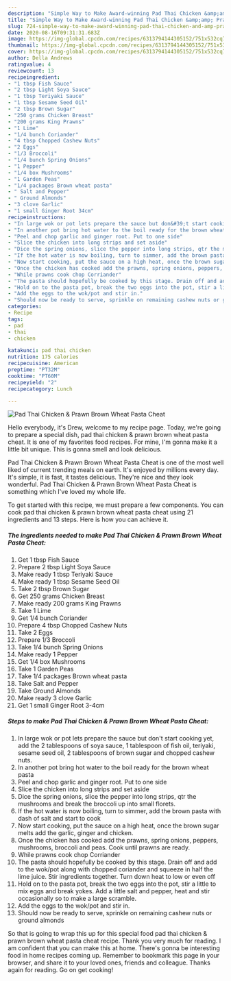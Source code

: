 ```yaml
---
description: "Simple Way to Make Award-winning Pad Thai Chicken &amp;amp; Prawn Brown Wheat Pasta Cheat"
title: "Simple Way to Make Award-winning Pad Thai Chicken &amp;amp; Prawn Brown Wheat Pasta Cheat"
slug: 724-simple-way-to-make-award-winning-pad-thai-chicken-and-amp-prawn-brown-wheat-pasta-cheat
date: 2020-08-16T09:31:31.683Z
image: https://img-global.cpcdn.com/recipes/6313794144305152/751x532cq70/pad-thai-chicken-prawn-brown-wheat-pasta-cheat-recipe-main-photo.jpg
thumbnail: https://img-global.cpcdn.com/recipes/6313794144305152/751x532cq70/pad-thai-chicken-prawn-brown-wheat-pasta-cheat-recipe-main-photo.jpg
cover: https://img-global.cpcdn.com/recipes/6313794144305152/751x532cq70/pad-thai-chicken-prawn-brown-wheat-pasta-cheat-recipe-main-photo.jpg
author: Della Andrews
ratingvalue: 4
reviewcount: 13
recipeingredient:
- "1 tbsp Fish Sauce"
- "2 tbsp Light Soya Sauce"
- "1 tbsp Teriyaki Sauce"
- "1 tbsp Sesame Seed Oil"
- "2 tbsp Brown Sugar"
- "250 grams Chicken Breast"
- "200 grams King Prawns"
- "1 Lime"
- "1/4 bunch Coriander"
- "4 tbsp Chopped Cashew Nuts"
- "2 Eggs"
- "1/3 Broccoli"
- "1/4 bunch Spring Onions"
- "1 Pepper"
- "1/4 box Mushrooms"
- "1 Garden Peas"
- "1/4 packages Brown wheat pasta"
- " Salt and Pepper"
- " Ground Almonds"
- "3 clove Garlic"
- "1 small Ginger Root 34cm"
recipeinstructions:
- "In large wok or pot lets prepare the sauce but don&#39;t start cooking yet, add the 2 tablespoons of soya sauce, 1 tablespoon of fish oil, teriyaki, sesame seed oil, 2 tablespoons of brown sugar and chopped cashew nuts."
- "In another pot bring hot water to the boil ready for the brown wheat pasta"
- "Peel and chop garlic and ginger root. Put to one side"
- "Slice the chicken into long strips and set aside"
- "Dice the spring onions, slice the pepper into long strips, qtr the mushrooms and break the broccoli up into small florets."
- "If the hot water is now boiling, turn to simmer, add the brown pasta with dash of salt and start to cook"
- "Now start cooking, put the sauce on a high heat, once the brown sugar melts add the garlic, ginger and chicken."
- "Once the chicken has cooked add the prawns, spring onions, peppers, mushrooms, broccoli and peas. Cook until prawns are ready."
- "While prawns cook chop Corriander"
- "The pasta should hopefully be cooked by this stage. Drain off and add to the wok/pot along with chopped coriander and squeeze in half the lime juice. Stir ingredients together. Turn down heat to low or even off"
- "Hold on to the pasta pot, break the two eggs into the pot, stir a little to mix eggs and break yokes. Add a little salt and pepper, heat and stir occasionally so to make a large scramble."
- "Add the eggs to the wok/pot and stir in."
- "Should now be ready to serve, sprinkle on remaining cashew nuts or ground almonds"
categories:
- Recipe
tags:
- pad
- thai
- chicken

katakunci: pad thai chicken 
nutrition: 175 calories
recipecuisine: American
preptime: "PT32M"
cooktime: "PT60M"
recipeyield: "2"
recipecategory: Lunch

---
```



![Pad Thai Chicken &amp; Prawn Brown Wheat Pasta Cheat](https://img-global.cpcdn.com/recipes/6313794144305152/751x532cq70/pad-thai-chicken-prawn-brown-wheat-pasta-cheat-recipe-main-photo.jpg)

Hello everybody, it's Drew, welcome to my recipe page. Today, we're going to prepare a special dish, pad thai chicken &amp; prawn brown wheat pasta cheat. It is one of my favorites food recipes. For mine, I'm gonna make it a little bit unique. This is gonna smell and look delicious.

Pad Thai Chicken &amp; Prawn Brown Wheat Pasta Cheat is one of the most well liked of current trending meals on earth. It's enjoyed by millions every day. It's simple, it is fast, it tastes delicious. They're nice and they look wonderful. Pad Thai Chicken &amp; Prawn Brown Wheat Pasta Cheat is something which I've loved my whole life.




To get started with this recipe, we must prepare a few components. You can cook pad thai chicken &amp; prawn brown wheat pasta cheat using 21 ingredients and 13 steps. Here is how you can achieve it.

<!--inarticleads1-->

##### The ingredients needed to make Pad Thai Chicken &amp; Prawn Brown Wheat Pasta Cheat:

1. Get 1 tbsp Fish Sauce
1. Prepare 2 tbsp Light Soya Sauce
1. Make ready 1 tbsp Teriyaki Sauce
1. Make ready 1 tbsp Sesame Seed Oil
1. Take 2 tbsp Brown Sugar
1. Get 250 grams Chicken Breast
1. Make ready 200 grams King Prawns
1. Take 1 Lime
1. Get 1/4 bunch Coriander
1. Prepare 4 tbsp Chopped Cashew Nuts
1. Take 2 Eggs
1. Prepare 1/3 Broccoli
1. Take 1/4 bunch Spring Onions
1. Make ready 1 Pepper
1. Get 1/4 box Mushrooms
1. Take 1 Garden Peas
1. Take 1/4 packages Brown wheat pasta
1. Take  Salt and Pepper
1. Take  Ground Almonds
1. Make ready 3 clove Garlic
1. Get 1 small Ginger Root 3-4cm




<!--inarticleads2-->

##### Steps to make Pad Thai Chicken &amp; Prawn Brown Wheat Pasta Cheat:

1. In large wok or pot lets prepare the sauce but don&#39;t start cooking yet, add the 2 tablespoons of soya sauce, 1 tablespoon of fish oil, teriyaki, sesame seed oil, 2 tablespoons of brown sugar and chopped cashew nuts.
1. In another pot bring hot water to the boil ready for the brown wheat pasta
1. Peel and chop garlic and ginger root. Put to one side
1. Slice the chicken into long strips and set aside
1. Dice the spring onions, slice the pepper into long strips, qtr the mushrooms and break the broccoli up into small florets.
1. If the hot water is now boiling, turn to simmer, add the brown pasta with dash of salt and start to cook
1. Now start cooking, put the sauce on a high heat, once the brown sugar melts add the garlic, ginger and chicken.
1. Once the chicken has cooked add the prawns, spring onions, peppers, mushrooms, broccoli and peas. Cook until prawns are ready.
1. While prawns cook chop Corriander
1. The pasta should hopefully be cooked by this stage. Drain off and add to the wok/pot along with chopped coriander and squeeze in half the lime juice. Stir ingredients together. Turn down heat to low or even off
1. Hold on to the pasta pot, break the two eggs into the pot, stir a little to mix eggs and break yokes. Add a little salt and pepper, heat and stir occasionally so to make a large scramble.
1. Add the eggs to the wok/pot and stir in.
1. Should now be ready to serve, sprinkle on remaining cashew nuts or ground almonds




So that is going to wrap this up for this special food pad thai chicken &amp; prawn brown wheat pasta cheat recipe. Thank you very much for reading. I am confident that you can make this at home. There's gonna be interesting food in home recipes coming up. Remember to bookmark this page in your browser, and share it to your loved ones, friends and colleague. Thanks again for reading. Go on get cooking!
